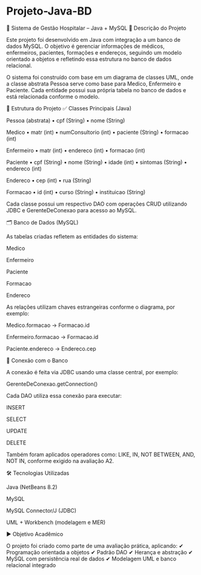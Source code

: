 # Projeto-Java-BD
🏥 Sistema de Gestão Hospitalar – Java + MySQL
📌 Descrição do Projeto

Este projeto foi desenvolvido em Java com integração a um banco de dados MySQL. O objetivo é gerenciar informações de médicos, enfermeiros, pacientes, formações e endereços, seguindo um modelo orientado a objetos e refletindo essa estrutura no banco de dados relacional.

O sistema foi construído com base em um diagrama de classes UML, onde a classe abstrata Pessoa serve como base para Medico, Enfermeiro e Paciente. Cada entidade possui sua própria tabela no banco de dados e está relacionada conforme o modelo.

🧩 Estrutura do Projeto
✅ Classes Principais (Java)

Pessoa (abstrata)
• cpf (String)
• nome (String)

Medico
• matr (int)
• numConsultorio (int)
• paciente (String)
• formacao (int)

Enfermeiro
• matr (int)
• endereco (int)
• formacao (int)

Paciente
• cpf (String)
• nome (String)
• idade (int)
• sintomas (String)
• endereco (int)

Endereco
• cep (int)
• rua (String)

Formacao
• id (int)
• curso (String)
• instituicao (String)

Cada classe possui um respectivo DAO com operações CRUD utilizando JDBC e GerenteDeConexao para acesso ao MySQL.

🗂 Banco de Dados (MySQL)

As tabelas criadas refletem as entidades do sistema:

Medico

Enfermeiro

Paciente

Formacao

Endereco

As relações utilizam chaves estrangeiras conforme o diagrama, por exemplo:

Medico.formacao → Formacao.id

Enfermeiro.formacao → Formacao.id

Paciente.endereco → Endereco.cep

🔌 Conexão com o Banco

A conexão é feita via JDBC usando uma classe central, por exemplo:

GerenteDeConexao.getConnection()

Cada DAO utiliza essa conexão para executar:

INSERT

SELECT

UPDATE

DELETE

Também foram aplicados operadores como:
LIKE, IN, NOT BETWEEN, AND, NOT IN, conforme exigido na avaliação A2.

🛠️ Tecnologias Utilizadas

Java (NetBeans 8.2)

MySQL

MySQL Connector/J (JDBC)

UML + Workbench (modelagem e MER)

▶️ Objetivo Acadêmico

O projeto foi criado como parte de uma avaliação prática, aplicando:
✔ Programação orientada a objetos
✔ Padrão DAO
✔ Herança e abstração
✔ MySQL com persistência real de dados
✔ Modelagem UML e banco relacional integrado
